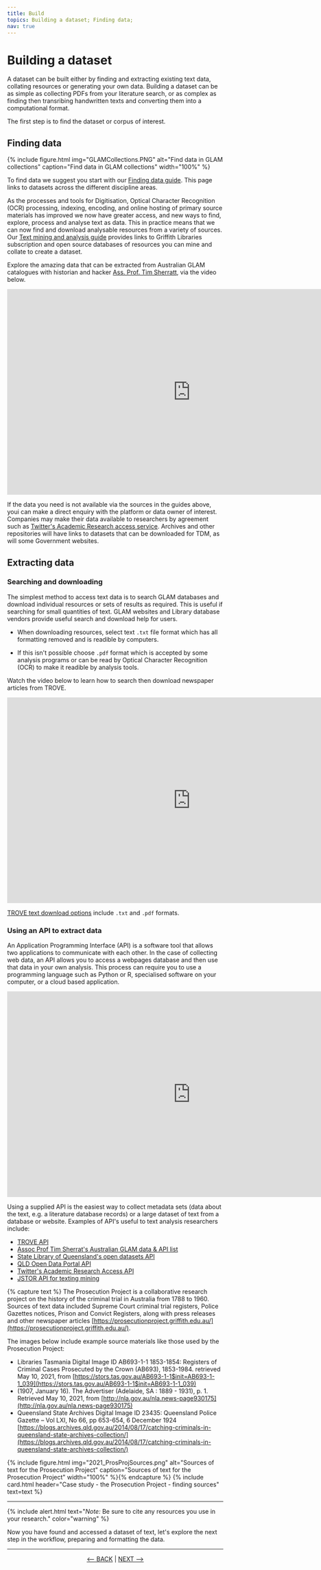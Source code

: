 ```yaml
---
title: Build
topics: Building a dataset; Finding data; 
nav: true
---
```


# Building a dataset

A dataset can be built either by finding and extracting existing text data, collating resources or generating your own data. Building a dataset can be as simple as collecting PDFs from your literature search, or as complex as finding then transribing handwritten texts and converting them into a computational format.  

The first step is to find the dataset or corpus of interest.

## Finding data

{% include figure.html img="GLAMCollections.PNG" alt="Find data in GLAM collections" caption="Find data in GLAM collections" width="100%" %}	

To find data we suggest you start with our [Finding data guide](https://libraryguides.griffith.edu.au/finddata). This page links to datasets across the different discipline areas. 

As the processes and tools for Digitisation, Optical Character Recognition (OCR) processing, indexing, encoding, and online hosting of primary source materials has improved we now have  greater access, and new ways to find, explore, process and analyse text as data.  This in practice means that we can now find and download analysable resources from a variety of sources. Our [Text mining and analysis guide](https://libraryguides.griffith.edu.au/text-mining) provides links to Griffith Libraries subscription and open source databases of resources you can mine and collate to create a dataset. 


Explore the amazing data that can be extracted from Australian GLAM catalogues with historian and hacker [Ass. Prof. Tim Sherratt](https://timsherratt.org/), via the video below.
<iframe width="853" height="480" src="https://www.youtube.com/embed/spvb-zBe24o" title="YouTube video player" frameborder="0" allow="accelerometer; autoplay; clipboard-write; encrypted-media; gyroscope; picture-in-picture" allowfullscreen></iframe>


If the data you need is not available via the sources in the guides above, youi can make a direct enquiry with the platform or data owner of interest. Companies may make their data available to researchers by agreement such as [Twitter's Academic Research access service](https://developer.twitter.com/en/products/twitter-api/academic-research). Archives and other repositories will have links to datasets that can be downloaded for TDM, as will some Government websites.  

## Extracting data

### Searching and downloading

The simplest method to access text data is to search GLAM databases and download individual resources or sets of results as required. This is useful if searching for small quantities of text. GLAM websites and Library database vendors provide useful search and download help for users. 

- When downloading resources, select text `.txt` file format which has all formatting removed and is readible by computers. 

- If this isn't possible choose `.pdf` format which is accepted by some analysis programs or can be read by Optical Character Recognition (OCR) to make it readible by analysis tools. 

Watch the video below to learn how to search then download newspaper articles from TROVE.
<iframe width="853" height="480" src="https://www.youtube.com/embed/RZyq_QMO7YY" title="YouTube video player" frameborder="0" allow="accelerometer; autoplay; clipboard-write; encrypted-media; gyroscope; picture-in-picture" allowfullscreen></iframe>


[TROVE text download options](https://trove.nla.gov.au/help/using-trove/downloading) include `.txt` and `.pdf` formats. 

### Using an API to extract data

An Application Programming Interface (API) is a software tool that allows two applications to communicate with each other. In the case of collecting web data, an API allows you to access a webpages database and then use that data in your own analysis. This process can require you to use a programming language such as Python or R, specialised software on your computer, or a cloud based application.

<iframe width="853" height="480" src="https://www.youtube.com/embed/s7wmiS2mSXY" title="YouTube video player" frameborder="0" allow="accelerometer; autoplay; clipboard-write; encrypted-media; gyroscope; picture-in-picture" allowfullscreen></iframe>

Using a supplied API is the easiest way to collect metadata sets (data about the text, e.g. a literature database records) or a large dataset of text from a database or website. Examples of API's useful to text analysis researchers include:
- [TROVE API](https://trove.nla.gov.au/about/create-something/using-api)
- [Assoc Prof Tim Sherrat's Australian GLAM data & API list](https://glam-workbench.net/glam-data-list/)
- [State Library of Queensland's open datasets API](https://www.slq.qld.gov.au/get-involved/open-data/open-datasets-released-state-library)
- [QLD Open Data Portal API](https://www.data.qld.gov.au/article/standards-and-guidance/publishing-guides-standards/api-user-guide)
- [Twitter's Academic Research Access API](https://developer.twitter.com/en/products/twitter-api/academic-research)
- [JSTOR API for texting mining](https://about-jstor-org.libraryproxy.griffith.edu.au/whats-in-jstor/text-mining-support/)


{% capture text %}
The Prosecution Project is a collaborative research project on the history of the criminal trial in Australia from 1788 to 1960. Sources of text data included Supreme Court criminal trial registers, Police Gazettes notices, Prison and Convict Registers, along with press releases and other newspaper articles  [https://prosecutionproject.griffith.edu.au/](https://prosecutionproject.griffith.edu.au/).

The images below include example source materials like those used by the Prosecution Project:
- Libraries Tasmania Digital Image ID AB693-1-1 1853-1854: Registers of Criminal Cases Prosecuted by the Crown (AB693), 1853-1984. retrieved May 10, 2021, from [https://stors.tas.gov.au/AB693-1-1$init=AB693-1-1_039](https://stors.tas.gov.au/AB693-1-1$init=AB693-1-1_039) 
- (1907, January 16). The Advertiser (Adelaide, SA : 1889 - 1931), p. 1. Retrieved May 10, 2021, from [http://nla.gov.au/nla.news-page930175](http://nla.gov.au/nla.news-page930175)
- Queensland State Archives Digital Image ID 23435: Queensland Police Gazette – Vol LXI, No 66, pp 653-654, 6 December 1924 
[https://blogs.archives.qld.gov.au/2014/08/17/catching-criminals-in-queensland-state-archives-collection/](https://blogs.archives.qld.gov.au/2014/08/17/catching-criminals-in-queensland-state-archives-collection/)

{% include figure.html img="2021_ProsProjSources.png" alt="Sources of text for the Prosecution Project" caption="Sources of text for the Prosecution Project" width="100%" %}{% endcapture %} {% include card.html header="Case study - the Prosecution Project - finding sources" text=text %}

----

{% include alert.html text="*Note:* Be sure to cite any resources you use in your research." color="warning" %}

Now you have found and accessed a dataset of text, let's explore the next step in the workflow, preparing and formatting the data.

----

<p align="center">
  <a href="https://griffithunilibrary.github.io/intro-text-mining-analysis/content/3-rights.html"><-- BACK</a> |
  <a href="https://griffithunilibrary.github.io/intro-text-mining-analysis/content/5-prepare-text.html">NEXT --></a>
</p>
